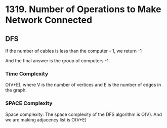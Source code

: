 # 1319. Number of Operations to Make Network Connected
## DFS
If the number of cables is less than the computer - 1, we return -1

And the final answer is the group of computers -1.

### Time Complexity
O(V+E), where V is the number of vertices and E is the number of edges in the graph.

### SPACE Complexity
Space complexity:
The space complexity of the DFS algorithm is O(V).
And we are making adjacency list is O(V+E)